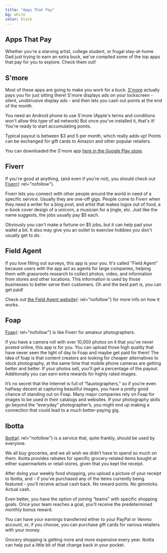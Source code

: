 ```yaml
---
title: "Apps That Pay"
bg: white
color: black
---
```



## Apps That Pay

Whether you're a starving artist, college student, or frugal stay-at-home Dad just trying to earn an extra buck, we've compiled some of the top apps that pay for you to explore. Check them out! 

## S'more

Most of these apps are going to make you work for a buck. [S'more](http://smoreapp.co) actually pays you for just sitting there! S'more displays ads on your lockscreen - silent, unobtrusive display ads - and then lets you cash out points at the end of the month. 

You need an Android phone to use S'more (Apple's terms and conditions won't allow this type of ad network) But once you've installed it, that's it! You're ready to start accumulating points. 

Typical payout is between $3 and 5 per month, which really adds up! Points can be exchanged for gift cards to Amazon and other popular retailers. 

You can downloaded the S'more app [here in the Google Play store](https://play.google.com/store/apps/details?id=com.lab465.SmoreApp). 

## Fiverr
If you're good at anything, (and even if you're not), you should check out [Fiverr](https://www.fiverr.com/){: rel="nofollow"}. 

Fiverr lets you connect with other people around the world in need of a specific service. Usually they are one-off gigs. People come to Fiverr when they need a writer for a blog post, and artist that makes logos out of food, a e-book cover design of a unicorn, a musician for a jingle, etc. Just like the name suggests, the jobs usually pay $5 each. 

Obviously you can't make a fortune on $5 jobs, but it can help pad your wallet a bit. It also may give you an outlet to exercise hobbies you don't usually get to do. 

## Field Agent

If you love filling out surveys, this app is your you. It's called "Field Agent" because users with the app act as agents for large companies, helping them with grassroots research to collect photos, video, and information from stores and other locations. This information is used by those businesses to better serve their customers. Oh and the best part is, you can get paid!

Check out [the Field Agent website](https://app.fieldagent.net/?__hssc=&__hstc=&__hsfp=2649369792&hsCtaTracking=f6d43805-5c59-4981-9132-4c6c87b4545a%7C4180d139-d2b5-479a-8d44-80b67c729548
){: rel="nofollow"} for more info on how it works. 

## Foap
[Foap](https://www.foap.com/){: rel="nofollow"} is like Fiverr for amateur photographers. 

If you have a camera roll with over 10,000 photos on it that you've never posted online, this app is for you. You can upload those high quality that have never seen the light of day to Foap and maybe get paid for them! The idea of foap is that content creators are looking for cheaper alternatives to stock photography, at the same time that mobile phone cameras are getting better and better. If your photos sell, you'll get a percentage of the payout. Additionally you can earn extra rewards for highly rated images. 

It’s no secret that the Internet is full of “fauxtographers,” so if you’re even halfway decent at capturing beautiful images, you have a pretty good chance of standing out on Foap. Many major companies rely on Foap for images to be used in their catalogs and websites. If your photography skills go beyond the “everyday” photographer’s, you might end up making a connection that could lead to a much better-paying gig. 

## Ibotta

[Ibotta](https://ibotta.com/){: rel="nofollow"} is a service that, quite frankly, should be used by everyone.

We all buy groceries, and we all wish we didn’t have to spend so much on them. Ibotta provides rebates for specific grocery-related items bought at either supermarkets or retail stores, given that you kept the receipt. 

After doing your weekly food shopping, you upload a picture of your receipt to Ibotta, and - if you’ve purchased any of the items currently being featured - you’ll receive actual cash back. No reward points. No gimmicks. Actual cash.

Even better, you have the option of joining “teams” with specific shopping goals. Once your team reaches a goal, you’ll receive the predetermined monthly bonus reward. 

You can have your earnings transferred either to your PayPal or Venmo account, or, if you choose, you can purchase gift cards for various retailers with your money. 

Grocery shopping is getting more and more expensive every year. Ibotta can help put a little bit of that change back in your pocket.
